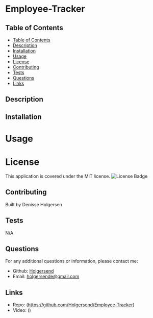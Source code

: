 # Employee-Tracker

## Table of Contents
- [Table of Contents](#table-of-contents)
- [Description](#description)
- [Installation](#installation)
- [Usage](#usage)
- [License](#license)
- [Contributing](#contributing)
- [Tests](#tests)
- [Questions](#questions)
- [Links](#links)

## Description

## Installation 


# Usage 


# License 
This application is covered under the MIT license.
![License Badge](https://img.shields.io/badge/License-MIT-green)

## Contributing 
Built by Denisse Holgersen

## Tests 
N/A

## Questions 
For any additional questions or information, please contact me:
- Github: [Holgersend](https://github.com/Holgersend)
- Email:  holgersende@gmail.com

## Links 
- Repo: (https://github.com/Holgersend/Employee-Tracker) 
- Video: ()